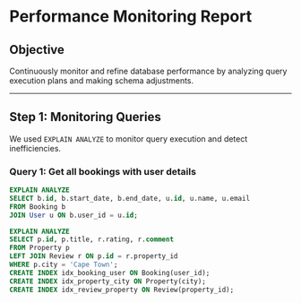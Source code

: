 # Performance Monitoring Report

## Objective
Continuously monitor and refine database performance by analyzing query execution plans and making schema adjustments.

---

## Step 1: Monitoring Queries

We used `EXPLAIN ANALYZE` to monitor query execution and detect inefficiencies.

### Query 1: Get all bookings with user details
```sql
EXPLAIN ANALYZE
SELECT b.id, b.start_date, b.end_date, u.id, u.name, u.email
FROM Booking b
JOIN User u ON b.user_id = u.id;

EXPLAIN ANALYZE
SELECT p.id, p.title, r.rating, r.comment
FROM Property p
LEFT JOIN Review r ON p.id = r.property_id
WHERE p.city = 'Cape Town';
CREATE INDEX idx_booking_user ON Booking(user_id);
CREATE INDEX idx_property_city ON Property(city);
CREATE INDEX idx_review_property ON Review(property_id);

